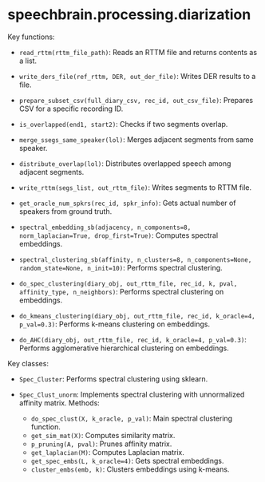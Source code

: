 # speechbrain.processing.diarization

Key functions:

- `read_rttm(rttm_file_path)`: Reads an RTTM file and returns contents as a list.

- `write_ders_file(ref_rttm, DER, out_der_file)`: Writes DER results to a file.

- `prepare_subset_csv(full_diary_csv, rec_id, out_csv_file)`: Prepares CSV for a specific recording ID.

- `is_overlapped(end1, start2)`: Checks if two segments overlap.

- `merge_ssegs_same_speaker(lol)`: Merges adjacent segments from same speaker.

- `distribute_overlap(lol)`: Distributes overlapped speech among adjacent segments.

- `write_rttm(segs_list, out_rttm_file)`: Writes segments to RTTM file.

- `get_oracle_num_spkrs(rec_id, spkr_info)`: Gets actual number of speakers from ground truth.

- `spectral_embedding_sb(adjacency, n_components=8, norm_laplacian=True, drop_first=True)`: Computes spectral embeddings.

- `spectral_clustering_sb(affinity, n_clusters=8, n_components=None, random_state=None, n_init=10)`: Performs spectral clustering.

- `do_spec_clustering(diary_obj, out_rttm_file, rec_id, k, pval, affinity_type, n_neighbors)`: Performs spectral clustering on embeddings.

- `do_kmeans_clustering(diary_obj, out_rttm_file, rec_id, k_oracle=4, p_val=0.3)`: Performs k-means clustering on embeddings. 

- `do_AHC(diary_obj, out_rttm_file, rec_id, k_oracle=4, p_val=0.3)`: Performs agglomerative hierarchical clustering on embeddings.

Key classes:

- `Spec_Cluster`: Performs spectral clustering using sklearn.

- `Spec_Clust_unorm`: Implements spectral clustering with unnormalized affinity matrix.
  Methods:
  - `do_spec_clust(X, k_oracle, p_val)`: Main spectral clustering function.
  - `get_sim_mat(X)`: Computes similarity matrix.
  - `p_pruning(A, pval)`: Prunes affinity matrix.
  - `get_laplacian(M)`: Computes Laplacian matrix.
  - `get_spec_embs(L, k_oracle=4)`: Gets spectral embeddings.
  - `cluster_embs(emb, k)`: Clusters embeddings using k-means.
